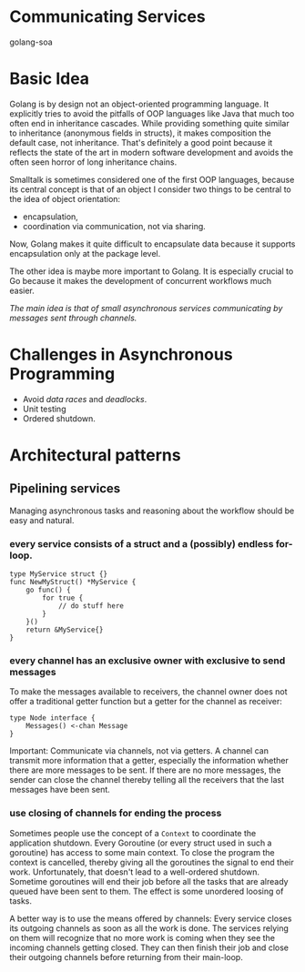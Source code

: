 Communicating Services
======================
golang-soa

# Basic Idea
Golang is by design not an object-oriented programming language. It explicitly tries to avoid the pitfalls of OOP languages
like Java that much too often end in inheritance cascades. While providing something quite similar to inheritance
(anonymous fields in structs), it makes composition the default case, not inheritance. That's definitely a good point
because it reflects the state of the art in modern software development and avoids the often seen horror of long inheritance chains.

Smalltalk is sometimes considered one of the first OOP languages, because its central concept is that of an object
I consider two things to be central to the idea of object orientation:
* encapsulation,
* coordination via communication, not via sharing.

Now, Golang makes it quite difficult to encapsulate data because it supports encapsulation only at the package level.

The other idea is maybe more important to Golang. It is especially crucial to Go because it makes the development of concurrent
workflows much easier.

*The main idea is that of small asynchronous services communicating by messages sent through channels.*

# Challenges in Asynchronous Programming
* Avoid *data races* and *deadlocks*.
* Unit testing
* Ordered shutdown.

# Architectural patterns

## Pipelining services
Managing asynchronous tasks and reasoning about the workflow should be easy and natural.

### every service consists of a struct and a (possibly) endless for-loop.

    type MyService struct {}
    func NewMyStruct() *MyService {
        go func() {
            for true {
                // do stuff here
            }
        }()
        return &MyService{}
    }

### every channel has an exclusive owner with exclusive to send messages
To make the messages available to receivers, the channel owner does not offer a traditional
getter function but a getter for the channel as receiver:


    type Node interface {
        Messages() <-chan Message
    }

Important: Communicate via channels, not via getters. A channel can transmit more information that a getter, especially
the information whether there are more messages to be sent. If there are no more messages, the sender can close the channel
thereby telling all the receivers that the last messages have been sent.

### use closing of channels for ending the process
Sometimes people use the concept of a `Context` to coordinate the application shutdown. Every Goroutine (or every struct 
used in such a goroutine) has access to some main context. To close the program the context is cancelled, thereby giving
all the goroutines the signal to end their work.
Unfortunately, that doesn't lead to a well-ordered shutdown. Sometime goroutines will end their job before all the tasks
that are already queued have been sent to them. The effect is some unordered loosing of tasks.

A better way is to use the means offered by channels: Every service closes its outgoing channels as soon as all the work
is done. The services relying on them will recognize that no more work is coming when they see the incoming channels getting
closed. They can then finish their job and close their outgoing channels before returning from their main-loop.
